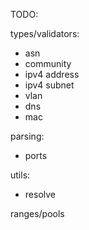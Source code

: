 TODO:

types/validators:

- asn
- community
- ipv4 address
- ipv4 subnet
- vlan
- dns
- mac

parsing:

- ports

utils:

- resolve

ranges/pools
